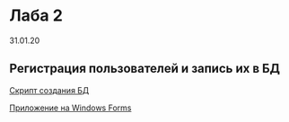 # Лаба 2

31.01.20

## Регистрация пользователей и запись их в БД

[Скрипт создания БД](res/lab2.sql)

[Приложение на Windows Forms](https://github.com/iskorotkov/DbUsersRegistrationApp)
